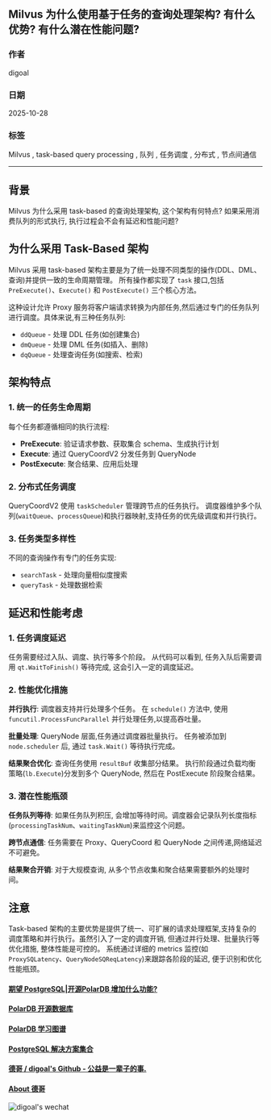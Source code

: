 ## Milvus 为什么使用基于任务的查询处理架构? 有什么优势? 有什么潜在性能问题?   
                                            
### 作者                                           
digoal                                          
                                         
### 日期                                        
2025-10-28                                        
                                          
### 标签                                          
Milvus , task-based query processing , 队列 , 任务调度 , 分布式 , 节点间通信                                            
                                          
----                                          
                                          
## 背景    
Milvus 为什么采用 task-based 的查询处理架构, 这个架构有何特点? 如果采用消费队列的形式执行, 执行过程会不会有延迟和性能问题?   
  
## 为什么采用 Task-Based 架构  
  
Milvus 采用 task-based 架构主要是为了统一处理不同类型的操作(DDL、DML、查询)并提供一致的生命周期管理。 所有操作都实现了 `task` 接口,包括 `PreExecute()`、`Execute()` 和 `PostExecute()` 三个核心方法。   
  
这种设计允许 Proxy 服务将客户端请求转换为内部任务,然后通过专门的任务队列进行调度。具体来说,有三种任务队列:  
- `ddQueue` - 处理 DDL 任务(如创建集合)  
- `dmQueue` - 处理 DML 任务(如插入、删除)  
- `dqQueue` - 处理查询任务(如搜索、检索)  
  
## 架构特点  
  
### 1. 统一的任务生命周期  
  
每个任务都遵循相同的执行流程:   
- **PreExecute**: 验证请求参数、获取集合 schema、生成执行计划  
- **Execute**: 通过 QueryCoordV2 分发任务到 QueryNode  
- **PostExecute**: 聚合结果、应用后处理  
  
### 2. 分布式任务调度  
  
QueryCoordV2 使用 `taskScheduler` 管理跨节点的任务执行。 调度器维护多个队列(`waitQueue`、`processQueue`)和执行器映射,支持任务的优先级调度和并行执行。   
  
### 3. 任务类型多样性  
  
不同的查询操作有专门的任务实现:  
- `searchTask` - 处理向量相似度搜索    
- `queryTask` - 处理数据检索    
  
## 延迟和性能考虑  
  
### 1. 任务调度延迟  
  
任务需要经过入队、调度、执行等多个阶段。 从代码可以看到, 任务入队后需要调用 `qt.WaitToFinish()` 等待完成, 这会引入一定的调度延迟。   
  
### 2. 性能优化措施  
  
**并行执行**: 调度器支持并行处理多个任务。 在 `schedule()` 方法中, 使用 `funcutil.ProcessFuncParallel` 并行处理任务,以提高吞吐量。   
  
**批量处理**: QueryNode 层面,任务通过调度器批量执行。 任务被添加到 `node.scheduler` 后, 通过 `task.Wait()` 等待执行完成。   
  
**结果聚合优化**: 查询任务使用 `resultBuf` 收集部分结果。 执行阶段通过负载均衡策略(`lb.Execute`)分发到多个 QueryNode, 然后在 PostExecute 阶段聚合结果。   
  
### 3. 潜在性能瓶颈  
  
**任务队列等待**: 如果任务队列积压, 会增加等待时间。调度器会记录队列长度指标(`processingTaskNum`、`waitingTaskNum`)来监控这个问题。    
  
**跨节点通信**: 任务需要在 Proxy、QueryCoord 和 QueryNode 之间传递,网络延迟不可避免。   
  
**结果聚合开销**: 对于大规模查询, 从多个节点收集和聚合结果需要额外的处理时间。    
  
## 注意  
  
Task-based 架构的主要优势是提供了统一、可扩展的请求处理框架,支持复杂的调度策略和并行执行。虽然引入了一定的调度开销, 但通过并行处理、批量执行等优化措施, 整体性能是可控的。 系统通过详细的 metrics 监控(如 `ProxySQLatency`、`QueryNodeSQReqLatency`)来跟踪各阶段的延迟, 便于识别和优化性能瓶颈。   
      
#### [期望 PostgreSQL|开源PolarDB 增加什么功能?](https://github.com/digoal/blog/issues/76 "269ac3d1c492e938c0191101c7238216")
  
  
#### [PolarDB 开源数据库](https://openpolardb.com/home "57258f76c37864c6e6d23383d05714ea")
  
  
#### [PolarDB 学习图谱](https://www.aliyun.com/database/openpolardb/activity "8642f60e04ed0c814bf9cb9677976bd4")
  
  
#### [PostgreSQL 解决方案集合](../201706/20170601_02.md "40cff096e9ed7122c512b35d8561d9c8")
  
  
#### [德哥 / digoal's Github - 公益是一辈子的事.](https://github.com/digoal/blog/blob/master/README.md "22709685feb7cab07d30f30387f0a9ae")
  
  
#### [About 德哥](https://github.com/digoal/blog/blob/master/me/readme.md "a37735981e7704886ffd590565582dd0")
  
  
![digoal's wechat](../pic/digoal_weixin.jpg "f7ad92eeba24523fd47a6e1a0e691b59")
  
